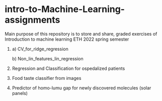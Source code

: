 # intro-to-Machine-Learning-assignments
Main purpose of this repository is to store and share, graded exercises of Introduction to machine learning ETH 2022 spring semester

1)  a) CV_for_ridge_regression

    b) Non_lin_features_lin_regression

2) Regression and Classification for ospedalized patients

3) Food taste classifier from images

4) Predictor of homo-lumu gap for newly discovered molecules (solar panels)
